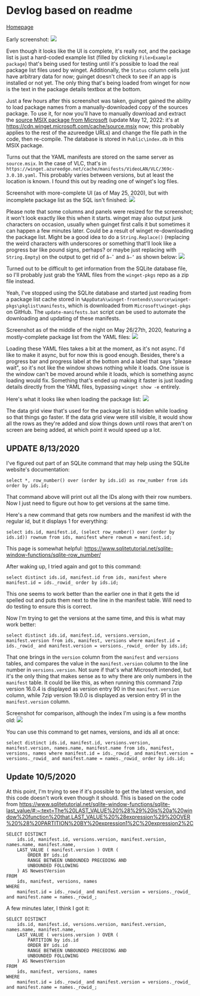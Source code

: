 # Devlog based on readme

[Homepage](https://drew-naylor.com/guinget)

Early screenshot:
![](images/screenshot.png?raw=true)

Even though it looks like the UI is complete, it's really not, and the package list is just a hard-coded example list (filled by clicking `File>Example package`) that's being used for testing until it's possible to load the real package list files used by winget. Additionally, the `Status` column cells just have arbitrary data for now; guinget doesn't check to see if an app is installed or not yet. The only thing that's being loaded from winget for now is the text in the package details textbox at the bottom.

Just a few hours after this screenshot was taken, guinget gained the ability to load package names from a manually-downloaded copy of the sources package. To use it, for now you'll have to manually download and extract the [source MSIX package from Microsoft](https://winget.azureedge.net/cache/source.msix) (update May 12, 2022: it's at https://cdn.winget.microsoft.com/cache/source.msix now; this probably applies to the rest of the azureedge URLs) and change the file path in the code, then re-compile. The database is stored in `Public\index.db` in this MSIX package.

Turns out that the YAML manifests are stored on the same server as `source.msix`. In the case of VLC, that's in `https://winget.azureedge.net/cache/manifests/VideoLAN/VLC/369c-3.0.10.yaml`. This probably varies between versions, but at least the location is known. I found this out by reading one of winget's log files.

Screenshot with more-complete UI (as of May 25, 2020), but with incomplete package list as the SQL isn't finished:
![](images/screenshot-morecompleteui_butincompletepkglist.png?raw=true)

Please note that some columns and panels were resized for the screenshot; it won't look exactly like this when it starts. winget may also output junk characters on occasion, usually when guinget first calls it but sometimes it can happen a few minutes later. Could be a result of winget re-downloading the package list. Might be a good idea to do a `String.Replace()` (replacing the weird characters with underscores or something that'll look like a progress bar like pound signs, perhaps? or maybe just replacing with `String.Empty`) on the output to get rid of `â–ˆ` and `â–’` as shown below:
![](images/screenshot-sometimes-winget-makes-a-mess-of-the-details.png?raw=true)

Turned out to be difficult to get information from the SQLite database file, so I'll probably just grab the YAML files from the `winget-pkgs` repo as a zip file instead.

Yeah, I've stopped using the SQLite database and started just reading from a package list cache stored in `%AppData%\winget-frontends\source\winget-pkgs\pkglist\manifests`, which is downloaded from `Microsoft\winget-pkgs` on GitHub. The `update-manifests.bat` script can be used to automate the downloading and updating of these manifests.

Screenshot as of the middle of the night on May 26/27th, 2020, featuring a mostly-complete package list from the YAML files:
![](images/screenshot-mostly-complete-packagelist.png?raw=true)

Loading these YAML files takes a bit at the moment, as it's not async. I'd like to make it async, but for now this is good enough. Besides, there's a progress bar and progress label at the bottom and a label that says "please wait", so it's not like the window shows nothing while it loads. One issue is the window can't be moved around while it loads, which is something async loading would fix. Something that's ended up making it faster is just loading details directly from the YAML files, bypassing `winget show -e` entirely.

Here's what it looks like when loading the package list:
![](images/screenshot-loading-progress.png?raw=true)

The data grid view that's used for the package list is hidden while loading so that things go faster. If the data grid view were still visible, it would show all the rows as they're added and slow things down until rows that aren't on screen are being added, at which point it would speed up a lot.

## UPDATE 8/13/2020
I've figured out part of an SQLite command that may help using the SQLite website's documentation:
```sqlite
select *, row_number() over (order by ids.id) as row_number from ids order by ids.id;
```

That command above will print out all the IDs along with their row numbers. Now I just need to figure out how to get versions at the same time.

Here's a new command that gets row numbers and the manifest id with the regular id, but it displays 1 for everything:
```sqlite
select ids.id, manifest.id, (select row_number() over (order by ids.id)) rownum from ids, manifest where rownum = manifest.id;
```

This page is somewhat helpful:
https://www.sqlitetutorial.net/sqlite-window-functions/sqlite-row_number/

After waking up, I tried again and got to this command:
```sqlite
select distinct ids.id, manifest.id from ids, manifest where manifest.id = ids._rowid_ order by ids.id;
```

This one seems to work better than the earlier one in that it gets the id spelled out and puts them next to the line in the manifest table. Will need to do testing to ensure this is correct.

Now I'm trying to get the versions at the same time, and this is what may work better:
```sqlite
select distinct ids.id, manifest.id, versions.version, manifest.version from ids, manifest, versions where manifest.id = ids._rowid_ and manifest.version = versions._rowid_ order by ids.id;
```

That one brings in the `version` column from the `manifest` and `versions` tables, and compares the value in the `manifest.version` column to the line number in `versions.version`. Not sure if that's what Microsoft intended, but it's the only thing that makes sense as to why there are only numbers in the `manifest` table. It could be like this, as when running this command 7zip version 16.0.4 is displayed as version entry 90 in the `manifest.version` column, while 7zip version 19.0.0 is displayed as version entry 91 in the `manifest.version` column.

Screenshot for comparison, although the index I'm using is a few months old:
![](images/potential-breakthrough-in-understanding-the-source-index.png?raw=true)

You can use this command to get names, versions, and ids all at once:
```sqlite
select distinct ids.id, manifest.id, versions.version, manifest.version, names.name, manifest.name from ids, manifest, versions, names where manifest.id = ids._rowid_ and manifest.version = versions._rowid_ and manifest.name = names._rowid_ order by ids.id;
```

## Update 10/5/2020

At this point, I'm trying to see if it's possible to get the latest version, and this code doesn't work even though it should. This is based on the code from https://www.sqlitetutorial.net/sqlite-window-functions/sqlite-last_value/#:~:text=The%20LAST_VALUE%20%28%29%20is%20a%20window%20function%20that,LAST_VALUE%20%28expression%29%20OVER%20%28%20PARTITION%20BY%20expression1%2C%20expression2%2C

```sqlite
SELECT DISTINCT
    ids.id, manifest.id, versions.version, manifest.version, names.name, manifest.name,
    LAST_VALUE ( manifest.version ) OVER (
        ORDER BY ids.id 
        RANGE BETWEEN UNBOUNDED PRECEDING AND 
        UNBOUNDED FOLLOWING
    ) AS NewestVersion 
FROM
    ids, manifest, versions, names 
WHERE
    manifest.id = ids._rowid_ and manifest.version = versions._rowid_ and manifest.name = names._rowid_;
```

A few minutes later, I think I got it:

```sqlite
SELECT DISTINCT
    ids.id, manifest.id, versions.version, manifest.version, names.name, manifest.name,
    LAST_VALUE ( versions.version ) OVER (
		PARTITION by ids.id
        ORDER BY ids.id 
        RANGE BETWEEN UNBOUNDED PRECEDING AND 
        UNBOUNDED FOLLOWING
    ) AS NewestVersion 
FROM
    ids, manifest, versions, names 
WHERE
    manifest.id = ids._rowid_ and manifest.version = versions._rowid_ and manifest.name = names._rowid_;
```
